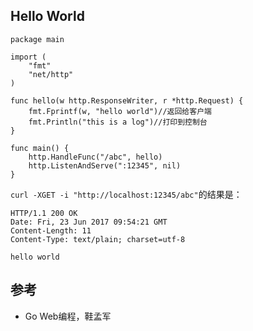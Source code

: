 ## Hello World

```
package main

import (
    "fmt"
    "net/http"
)

func hello(w http.ResponseWriter, r *http.Request) {
    fmt.Fprintf(w, "hello world")//返回给客户端
    fmt.Println("this is a log")//打印到控制台
}

func main() {
    http.HandleFunc("/abc", hello)
    http.ListenAndServe(":12345", nil)
}
```

`curl -XGET -i "http://localhost:12345/abc"`的结果是：

```
HTTP/1.1 200 OK
Date: Fri, 23 Jun 2017 09:54:21 GMT
Content-Length: 11
Content-Type: text/plain; charset=utf-8

hello world
```



## 参考

- Go Web编程，鞋孟军